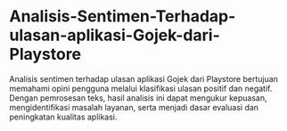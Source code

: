 # Analisis-Sentimen-Terhadap-ulasan-aplikasi-Gojek-dari-Playstore
Analisis sentimen terhadap ulasan aplikasi Gojek dari Playstore bertujuan memahami opini pengguna melalui klasifikasi ulasan positif dan negatif. Dengan pemrosesan teks, hasil analisis ini dapat mengukur kepuasan, mengidentifikasi masalah layanan, serta menjadi dasar evaluasi dan peningkatan kualitas aplikasi.
